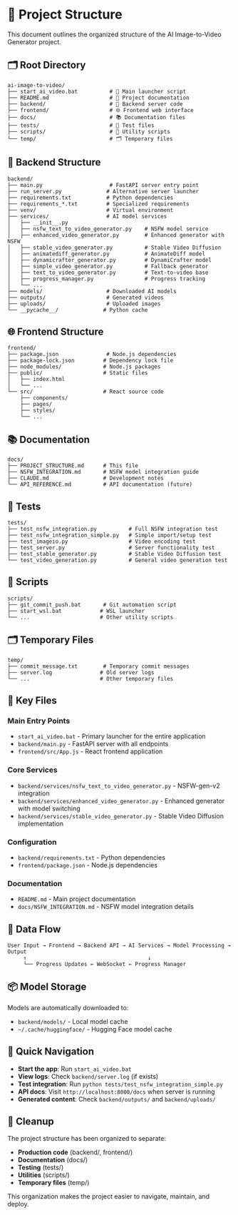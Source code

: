 # 📁 Project Structure

This document outlines the organized structure of the AI Image-to-Video Generator project.

## 🗂️ Root Directory

```
ai-image-to-video/
├── start_ai_video.bat          # 🚀 Main launcher script
├── README.md                   # 📖 Project documentation
├── backend/                    # 🔧 Backend server code
├── frontend/                   # 🌐 Frontend web interface
├── docs/                       # 📚 Documentation files
├── tests/                      # 🧪 Test files
├── scripts/                    # 🔨 Utility scripts
└── temp/                       # 🗂️ Temporary files
```

## 🔧 Backend Structure

```
backend/
├── main.py                     # FastAPI server entry point
├── run_server.py              # Alternative server launcher
├── requirements.txt           # Python dependencies
├── requirements_*.txt         # Specialized requirements
├── venv/                      # Virtual environment
├── services/                  # AI model services
│   ├── __init__.py
│   ├── nsfw_text_to_video_generator.py    # NSFW model service
│   ├── enhanced_video_generator.py        # Enhanced generator with NSFW
│   ├── stable_video_generator.py          # Stable Video Diffusion
│   ├── animatediff_generator.py           # AnimateDiff model
│   ├── dynamicrafter_generator.py         # DynamiCrafter model
│   ├── simple_video_generator.py          # Fallback generator
│   ├── text_to_video_generator.py         # Text-to-video base
│   ├── progress_manager.py                # Progress tracking
│   └── ...
├── models/                    # Downloaded AI models
├── outputs/                   # Generated videos
├── uploads/                   # Uploaded images
└── __pycache__/              # Python cache
```

## 🌐 Frontend Structure

```
frontend/
├── package.json               # Node.js dependencies
├── package-lock.json         # Dependency lock file
├── node_modules/             # Node.js packages
├── public/                   # Static files
│   ├── index.html
│   └── ...
└── src/                      # React source code
    ├── components/
    ├── pages/
    ├── styles/
    └── ...
```

## 📚 Documentation

```
docs/
├── PROJECT_STRUCTURE.md      # This file
├── NSFW_INTEGRATION.md       # NSFW model integration guide
├── CLAUDE.md                 # Development notes
└── API_REFERENCE.md          # API documentation (future)
```

## 🧪 Tests

```
tests/
├── test_nsfw_integration.py          # Full NSFW integration test
├── test_nsfw_integration_simple.py   # Simple import/setup test
├── test_imageio.py                   # Video encoding test
├── test_server.py                    # Server functionality test
├── test_stable_generator.py          # Stable Video Diffusion test
└── test_video_generation.py          # General video generation test
```

## 🔨 Scripts

```
scripts/
├── git_commit_push.bat       # Git automation script
├── start_wsl.bat            # WSL launcher
└── ...                      # Other utility scripts
```

## 🗂️ Temporary Files

```
temp/
├── commit_message.txt        # Temporary commit messages
├── server.log               # Old server logs
└── ...                      # Other temporary files
```

## 🎯 Key Files

### **Main Entry Points**
- `start_ai_video.bat` - Primary launcher for the entire application
- `backend/main.py` - FastAPI server with all endpoints
- `frontend/src/App.js` - React frontend application

### **Core Services**
- `backend/services/nsfw_text_to_video_generator.py` - NSFW-gen-v2 integration
- `backend/services/enhanced_video_generator.py` - Enhanced generator with model switching
- `backend/services/stable_video_generator.py` - Stable Video Diffusion implementation

### **Configuration**
- `backend/requirements.txt` - Python dependencies
- `frontend/package.json` - Node.js dependencies

### **Documentation**
- `README.md` - Main project documentation
- `docs/NSFW_INTEGRATION.md` - NSFW model integration details

## 🔄 Data Flow

```
User Input → Frontend → Backend API → AI Services → Model Processing → Output
     ↑                                      ↓
     └── Progress Updates ← WebSocket ← Progress Manager
```

## 📦 Model Storage

Models are automatically downloaded to:
- `backend/models/` - Local model cache
- `~/.cache/huggingface/` - Hugging Face model cache

## 🚀 Quick Navigation

- **Start the app**: Run `start_ai_video.bat`
- **View logs**: Check `backend/server.log` (if exists)
- **Test integration**: Run `python tests/test_nsfw_integration_simple.py`
- **API docs**: Visit `http://localhost:8000/docs` when server is running
- **Generated content**: Check `backend/outputs/` and `backend/uploads/`

## 🧹 Cleanup

The project structure has been organized to separate:
- **Production code** (backend/, frontend/)
- **Documentation** (docs/)
- **Testing** (tests/)
- **Utilities** (scripts/)
- **Temporary files** (temp/)

This organization makes the project easier to navigate, maintain, and deploy.
